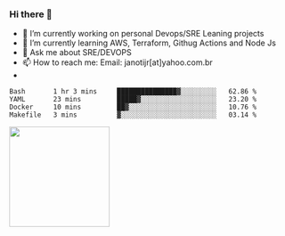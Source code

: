 ### Hi there 👋


- 🔭 I’m currently working on personal Devops/SRE Leaning projects
- 🌱 I’m currently learning AWS, Terraform, Githug Actions and Node Js
- 💬 Ask me about SRE/DEVOPS
- 📫 How to reach me: Email: janotijr[at]yahoo.com.br
- 
<!--START_SECTION:waka-->
```text
Bash       1 hr 3 mins     ███████████████▓░░░░░░░░░   62.86 % 
YAML       23 mins         █████▓░░░░░░░░░░░░░░░░░░░   23.20 % 
Docker     10 mins         ██▓░░░░░░░░░░░░░░░░░░░░░░   10.76 % 
Makefile   3 mins          ▓░░░░░░░░░░░░░░░░░░░░░░░░   03.14 % 
```
<!--END_SECTION:waka-->

<img height="180em" src="https://github-readme-stats.vercel.app/api?username=janoti&show_icons=true&hide_border=true&&count_private=true&include_all_commits=true" />
